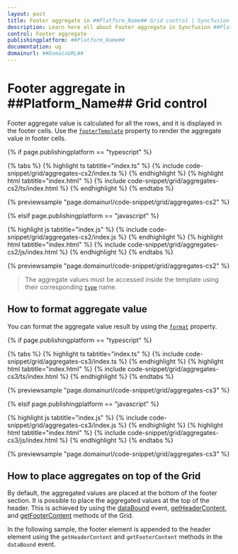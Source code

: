 ```yaml
---
layout: post
title: Footer aggregate in ##Platform_Name## Grid control | Syncfusion
description: Learn here all about Footer aggregate in Syncfusion ##Platform_Name## Grid control of Syncfusion Essential JS 2 and more.
control: Footer aggregate 
publishingplatform: ##Platform_Name##
documentation: ug
domainurl: ##DomainURL##
---
```


# Footer aggregate in ##Platform_Name## Grid control

Footer aggregate value is calculated for all the rows, and it is displayed in the footer cells. Use the [`footerTemplate`](https://ej2.syncfusion.com/documentation/api/grid/aggregateColumn/#footertemplate) property to render the aggregate value in footer cells.

{% if page.publishingplatform == "typescript" %}

 {% tabs %}
{% highlight ts tabtitle="index.ts" %}
{% include code-snippet/grid/aggregates-cs2/index.ts %}
{% endhighlight %}
{% highlight html tabtitle="index.html" %}
{% include code-snippet/grid/aggregates-cs2/ts/index.html %}
{% endhighlight %}
{% endtabs %}
        
{% previewsample "page.domainurl/code-snippet/grid/aggregates-cs2" %}

{% elsif page.publishingplatform == "javascript" %}

{% highlight js tabtitle="index.js" %}
{% include code-snippet/grid/aggregates-cs2/index.js %}
{% endhighlight %}
{% highlight html tabtitle="index.html" %}
{% include code-snippet/grid/aggregates-cs2/js/index.html %}
{% endhighlight %}
{% endtabs %}

{% previewsample "page.domainurl/code-snippet/grid/aggregates-cs2" %}

> The aggregate values must be accessed inside the template using their corresponding [`type`](https://ej2.syncfusion.com/documentation/api/grid/aggregateColumn/#type) name.

## How to format aggregate value

You can format the aggregate value result by using the [`format`](https://ej2.syncfusion.com/documentation/api/grid/aggregateColumn/#format) property.

{% if page.publishingplatform == "typescript" %}

 {% tabs %}
{% highlight ts tabtitle="index.ts" %}
{% include code-snippet/grid/aggregates-cs3/index.ts %}
{% endhighlight %}
{% highlight html tabtitle="index.html" %}
{% include code-snippet/grid/aggregates-cs3/ts/index.html %}
{% endhighlight %}
{% endtabs %}
        
{% previewsample "page.domainurl/code-snippet/grid/aggregates-cs3" %}

{% elsif page.publishingplatform == "javascript" %}

{% highlight js tabtitle="index.js" %}
{% include code-snippet/grid/aggregates-cs3/index.js %}
{% endhighlight %}
{% highlight html tabtitle="index.html" %}
{% include code-snippet/grid/aggregates-cs3/js/index.html %}
{% endhighlight %}
{% endtabs %}

{% previewsample "page.domainurl/code-snippet/grid/aggregates-cs3" %}

## How to place aggregates on top of the Grid

By default, the aggregated values are placed at the bottom of the footer section. It is possible to place the aggregated values at the top of the header. This is achieved by using the [dataBound](https://ej2.syncfusion.com/documentation/api/grid/#databound) event, [getHeaderContent](https://ej2.syncfusion.com/documentation/api/grid/#getheadercontent), and [getFooterContent](https://ej2.syncfusion.com/documentation/api/grid/#getfootercontent) methods of the Grid.

In the following sample, the footer element is appended to the header element using the `getHeaderContent` and `getFooterContent` methods in the `dataBound` event.
